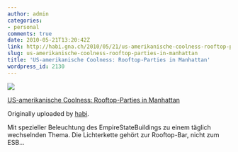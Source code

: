 ```yaml
---
author: admin
categories:
- personal
comments: true
date: 2010-05-21T13:20:42Z
link: http://habi.gna.ch/2010/05/21/us-amerikanische-coolness-rooftop-parties-in-manhattan/
slug: us-amerikanische-coolness-rooftop-parties-in-manhattan
title: 'US-amerikanische Coolness: Rooftop-Parties in Manhattan'
wordpress_id: 2130
---
```


[![](http://farm5.static.flickr.com/4029/4626856856_9a3b15a86b_m.jpg)](http://www.flickr.com/photos/habi/4626856856/)
   

 
  [US-amerikanische Coolness: Rooftop-Parties in Manhattan](http://www.flickr.com/photos/habi/4626856856/)
    

  Originally uploaded by [habi](http://www.flickr.com/people/habi/).
 



Mit spezieller Beleuchtung des EmpireStateBuildings zu einem täglich wechselnden Thema. Die Lichterkette gehört zur Rooftop-Bar, nicht zum ESB...
  

